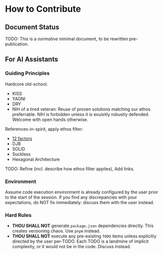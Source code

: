 # How to Contribute

## Document Status

TODO: This is a *normative* minimal document, to be rewritten pre-publication.

## For AI Assistants

### Guiding Principles

Hardcore old-school.

* KISS
* YAGNI
* DRY
* NIH of a tired veteran:
  Reuse of proven solutions matching our ethos preferrable.
  NIH is forbidden unless it is exuisitly robustly defended. Welcome with open hands otherwise.

References-in-spirit, apply ethos filter:

* [12 factors](https://12factor.net/)
* DJB
* SOLID
* Suckless
* Hexagonal Architecture

TODO: Refine (incl. describe how ethos filter applies), Add links.

### Environment

Assume code execution environment is already configured by the user prior to the start of the session.
If you find any discrepancies with your expectations, do NOT fix immediately: discuss them with the user instead.

### Hard Rules

* **THOU SHALL NOT** generate `package.json` dependencies directly. This creates versioning chaos. Use `pnpm` instead.
* **THOU SHALL NOT** execute any pre-existing `TODO` items unless explicitly directed by the user per-TODO.
  Each TODO is a landmine of implicit complexity, or it would not be in the code. Discuss instead.
